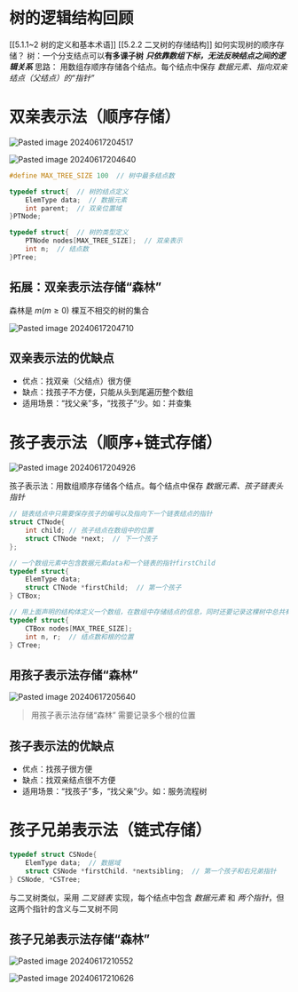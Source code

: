 # 树的逻辑结构回顾
[[5.1.1~2 树的定义和基本术语]]
[[5.2.2 二叉树的存储结构]]
如何实现树的顺序存储？
树：一个分支结点可以**有多课子树**
***只依靠数组下标，无法反映结点之间的逻辑关系*** 
思路：
用数组存顺序存储各个结点。每个结点中保存 *数据元素、指向双亲结点（父结点）的“指针”* 

# 双亲表示法（顺序存储）


![Pasted image 20240617204517](https://github.com/JiangJC253/cs-learning/assets/128687639/06038056-e78f-4f49-b467-a323c0f57603)



![Pasted image 20240617204640](https://github.com/JiangJC253/cs-learning/assets/128687639/a4260d01-7831-42fb-9d75-03f6fbfd609e)


```c
#define MAX_TREE_SIZE 100  // 树中最多结点数

typedef struct{  // 树的结点定义
	ElemType data;  // 数据元素
	int parent;  // 双亲位置域
}PTNode;

typedef struct{  // 树的类型定义
	PTNode nodes[MAX_TREE_SIZE];  // 双亲表示
	int n;  // 结点数
}PTree;
```
## 拓展：双亲表示法存储“森林”
森林是 $m(m \geq 0)$ 棵互不相交的树的集合

![Pasted image 20240617204710](https://github.com/JiangJC253/cs-learning/assets/128687639/af9f2fd3-db2e-439f-8c9c-51ee12e0e55b)

## 双亲表示法的优缺点
- 优点：找双亲（父结点）很方便
- 缺点：找孩子不方便，只能从头到尾遍历整个数组
- 适用场景：“找父亲”多，“找孩子”少。如：并查集
# 孩子表示法（顺序+链式存储）

![Pasted image 20240617204926](https://github.com/JiangJC253/cs-learning/assets/128687639/b6f602a5-d2e1-4847-8393-68685cb79753)

孩子表示法：用数组顺序存储各个结点。每个结点中保存 *数据元素、孩子链表头指针* 
```c
// 链表结点中只需要保存孩子的编号以及指向下一个链表结点的指针
struct CTNode{
	int child; // 孩子结点在数组中的位置
	struct CTNode *next;  // 下一个孩子
};

// 一个数组元素中包含数据元素data和一个链表的指针firstChild
typedef struct{
	ElemType data;
	struct CTNode *firstChild;  // 第一个孩子
} CTBox;

// 用上面声明的结构体定义一个数组，在数组中存储结点的信息，同时还要记录这棵树中总共有多少个结点，以及根结点的下标是多少
typedef struct{
	CTBox nodes[MAX_TREE_SIZE];
	int n, r;  // 结点数和根的位置
} CTree;
```
## 用孩子表示法存储“森林”

![Pasted image 20240617205640](https://github.com/JiangJC253/cs-learning/assets/128687639/b45b3706-6b6a-4f9a-90ef-93b1b89c2129)


>用孩子表示法存储“森林”
>需要记录多个根的位置

## 孩子表示法的优缺点
- 优点：找孩子很方便
- 缺点：找双亲结点很不方便
- 适用场景：“找孩子”多，“找父亲”少。如：服务流程树
# 孩子兄弟表示法（链式存储）
```c
typedef struct CSNode{
	ElemType data;  // 数据域
	struct CSNode *firstChild. *nextsibling;  // 第一个孩子和右兄弟指针
} CSNode, *CSTree;
```
与二叉树类似，采用 *二叉链表* 实现，每个结点中包含 *数据元素* 和 *两个指针*，但这两个指针的含义与二叉树不同

## 孩子兄弟表示法存储“森林”

![Pasted image 20240617210552](https://github.com/JiangJC253/cs-learning/assets/128687639/b36b72f8-a98c-4389-93e5-14e0b56815d2)


![Pasted image 20240617210626](https://github.com/JiangJC253/cs-learning/assets/128687639/c1828528-13f2-4108-94a7-118994d5bf1b)


